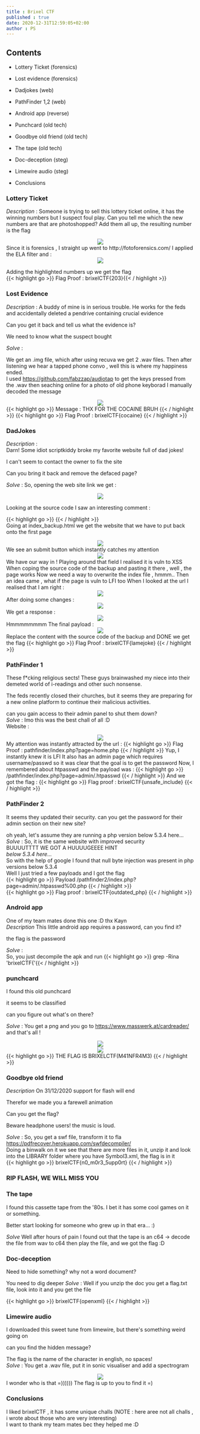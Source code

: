 ```yaml
---
title : Brixel CTF
published : true
date: 2020-12-31T12:59:05+02:00
author : PS
---
```



## Contents

- Lottery Ticket (forensics)

- Lost evidence (forensics)

- Dadjokes (web)

- PathFinder 1,2 (web)

- Android app (reverse)

- Punchcard (old tech)

- Goodbye old friend (old tech)

- The tape (old tech)

- Doc-deception (steg)

- Limewire audio (steg)

- Conclusions



### Lottery Ticket  
*Description* :
	Someone is trying to sell this lottery ticket online, it has the winning numbers but I suspect foul play. Can you tell me which the new numbers are that are photoshopped? Add them all up, the resulting number is the flag   

<div>
<center><img src="/img/brixel/lot1.png"></center>
</div>
Since  it is forensics , I straight up went  to http://fotoforensics.com/  
I applied the ELA filter and : 


<div>
<center><img src="/img/brixel/lot2.png"></center>
</div>

Adding the highlighted numbers up we get the flag  
{{< highlight go >}} Flag Proof : brixelCTF{203}{{< / highlight >}}  


### Lost Evidence
*Description* :
A buddy of mine is in serious trouble. He works for the feds and accidentally deleted a pendrive containing crucial evidence

Can you get it back and tell us what the evidence is?

We need to know what the suspect bought

*Solve* :

We get an .img file, which after using recuva we get 2 .wav files. Then after listening we hear a tapped phone convo , well this is where my happiness ended.  
I used <https://github.com/fabzzap/audiotap> to get the keys pressed from the .wav then seaching online for a photo of old phone keyborad I manually decoded the message  
<div>
<center><img src="/img/brixel/los1.png"></center>
</div>
{{< highlight go >}}  Message : THX FOR THE COCAINE BRUH {{< / highlight >}}  
{{< highlight go >}}  Flag Proof :  brixelCTF{cocaine} {{< / highlight >}}  


### DadJokes
*Description* :  
Darn! Some idiot scriptkiddy broke my favorite website full of dad jokes!

I can't seem to contact the owner to fix the site

Can you bring it back and remove the defaced page?  

*Solve* :
So, opening the web site link we get :
<div>
<center><img src="/img/brixel/dad1.png"></center>
</div>

Looking at the source code I saw an interesting comment :

{{< highlight go >}}  <!-- Hey bozo! I left your original index file under index_backup.html so you can see how your site looked before I used my l33t skillz to deface it. -->  {{< / highlight >}}  
Going at index_backup.html we get the website that we have to put back onto the first page
<div>
<center><img src="/img/brixel/dad2.png"></center>
</div>
We see an submit button which instantly catches my attention 
<div>
<center><img src="/img/brixel/dad3.png"></center>
</div>
We have our way in !
Playing around that field I realised it is vuln to XSS  
When coping the source code of the backup and pasting it there , well , the page works  
Now we need a way to overwrite the index file , hmmm..
Then an idea came , what  if the page is vuln to LFI too  
When I looked at the url I realised that I am right :
<div>
<center><img src="/img/brixel/dad4.png"></center>
</div>
After doing some changes :
<div>
<center><img src="/img/brixel/dad5.png"></center>
</div>
We get a response :
<div>
<center><img src="/img/brixel/dad6.png"></center>
</div>
Hmmmmmmmm  
The final payload : 
<div>
<center><img src="/img/brixel/dad7.png"></center>
</div>
Replace the content with the source code of the backup and DONE we get the flag  
{{< highlight go >}}   Flag Proof :  brixelCTF{lamejoke} {{< / highlight >}}

### PathFinder 1
These f*cking religious sects!
These guys brainwashed my niece into their demeted world of i-readings and other such nonsense.  

The feds recently closed their churches, but it seems they are preparing for a new online platform to continue their malicious activities.  

can you gain access to their admin panel to shut them down?  
*Solve* :
Imo this was the best chall of all :D  
Website :  
<div>
<center><img src="/img/brixel/path1.png"></center>
</div>
My attention  was instantly attracted by the url : 
{{< highlight go >}}   Flag Proof : pathfinder/index.php?page=home.php {{< / highlight >}}  
Yup, I instantly knew it is LFI  
It also has an admin page which requires username/passwd so it was clear that the goal is to get the password  
Now, I remembered about htpasswd and the payload was :
{{< highlight go >}}  /pathfinder/index.php?page=admin/.htpasswd {{< / highlight >}}  
And we got the flag :  
{{< highlight go >}}  Flag proof : brixelCTF{unsafe_include} {{< / highlight >}}  

### PathFinder 2
It seems they updated their security. can you get the password for their admin section on their new site?  

oh yeah, let's assume they are running a php version below 5.3.4 here...  
*Solve* :
So, it is the same website with improved security  
BUUUUTTTT WE GOT A HUUUUGEEEE HINT  
*below 5.3.4 here...*  
So with the help of google I found that null byte injection was present in php versions below 5.3.4  
Well I just tried a few payloads and I got the flag  
{{< highlight go >}}  Payload /pathfinder2/index.php?page=admin/.htpasswd%00.php {{< / highlight >}}  
{{< highlight go >}}  Flag proof : brixelCTF{outdated_php} {{< / highlight >}}  


### Android app
One of my team mates done this one :D thx Kayn  
*Description*
This little android app requires a password, can you find it?  

the flag is the password  

*Solve* :  
So, you just decompile the apk and run 
{{< highlight go >}}  grep -Rina 'brixelCTF{'{{< / highlight >}}

### punchcard  
I found this old punchcard

it seems to be classified

can you figure out what's on there?

*Solve* :
You get a png and you go to <https://www.masswerk.at/cardreader/> and that's all !  

<div>
<center><img src="/img/brixel/pc1.png"></center>
</div>
<div>
<center><img src="/img/brixel/pc2.png"></center>
</div>
{{< highlight go >}}  THE FLAG IS BRIXELCTF(M41NFR4M3) {{< / highlight >}}




### Goodbye old friend
*Description*
On 31/12/2020 support for flash will end

Therefor we made you a farewell animation

Can you get the flag?

Beware headphone users! the music is loud.

*Solve* :
So, you get a swf file, transform it to fla <https://pdfrecover.herokuapp.com/swfdecompiler/>  
Doing a binwalk on it we see that there are more files in it, unzip it and look into the LIBRARY folder where you have Symbol3.xml, the flag is in it  
{{< highlight go >}}  brixelCTF{n0_m0r3_5upp0rt} {{< / highlight >}}  
### RIP FLASH, WE WILL MISS YOU

### The tape
I found this cassette tape from the '80s. I bet it has some cool games on it or something.

Better start looking for someone who grew up in that era... :)

*Solve*
Well after hours of pain I found out that the tape is an c64 -> decode the file from wav to c64 then play the file, and we got the flag :D

### Doc-deception
Need to hide something? why not a word document?

You need to dig deeper
*Solve* :
Well if you unzip the doc you get a flag.txt file, look into it and you get the file  

{{< highlight go >}}  brixelCTF{openxml} {{< / highlight >}}

### Limewire audio
I downloaded this sweet tune from limewire, but there's something weird going on  

can you find the hidden message?  

The flag is the name of the character in english, no spaces!  
*Solve* :
You get a .wav file, put it in sonic visualiser and add a spectrogram  

<div>
<center><img src="/img/brixel/lm.png"></center>
</div>
I wonder who is that =)))))) 
The flag is up to you  to find it =)

### Conclusions 
I liked brixelCTF , it has some unique challs (NOTE : here aree not all challs , i wrote about  those who are very interesting)  
I want to thank  my team mates bec they helped me :D 


